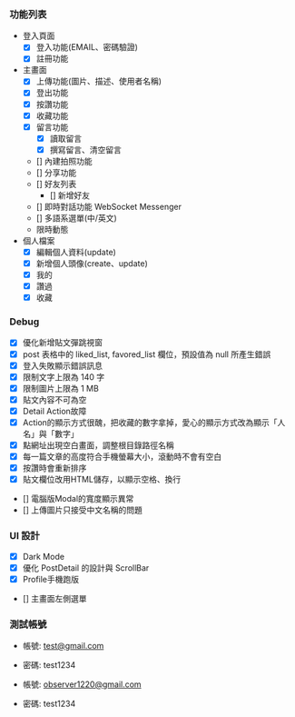 ### 功能列表

- 登入頁面
  - [x] 登入功能(EMAIL、密碼驗證)
  - [x] 註冊功能
- 主畫面
  - [x] 上傳功能(圖片、描述、使用者名稱)
  - [x] 登出功能
  - [x] 按讚功能
  - [x] 收藏功能
  - [x] 留言功能
    - [x] 讀取留言
    - [x] 撰寫留言、清空留言
  - [] 內建拍照功能
  - [] 分享功能
  - [] 好友列表
    - [] 新增好友
  - [] 即時對話功能 WebSocket Messenger
  - [] 多語系選單(中/英文)
  - 限時動態
- 個人檔案
  - [x] 編輯個人資料(update)
  - [x] 新增個人頭像(create、update)
  - [x] 我的
  - [x] 讚過
  - [x] 收藏

### Debug

- [x] 優化新增貼文彈跳視窗
- [x] post 表格中的 liked_list, favored_list 欄位，預設值為 null 所產生錯誤
- [x] 登入失敗顯示錯誤訊息
- [x] 限制文字上限為 140 字
- [x] 限制圖片上限為 1 MB
- [x] 貼文內容不可為空
- [x] Detail Action故障
- [x] Action的顯示方式很醜，把收藏的數字拿掉，愛心的顯示方式改為顯示「人名」與「數字」
- [x] 點網址出現空白畫面，調整根目錄路徑名稱
- [x] 每一篇文章的高度符合手機螢幕大小，滾動時不會有空白
- [x] 按讚時會重新排序
- [x] 貼文欄位改用HTML儲存，以顯示空格、換行
- [] 電腦版Modal的寬度顯示異常
- [] 上傳圖片只接受中文名稱的問題

### UI 設計

- [x] Dark Mode
- [x] 優化 PostDetail 的設計與 ScrollBar
- [x] Profile手機跑版
- [] 主畫面左側選單

### 測試帳號

- 帳號: test@gmail.com
- 密碼: test1234

- 帳號: observer1220@gmail.com
- 密碼: test1234
